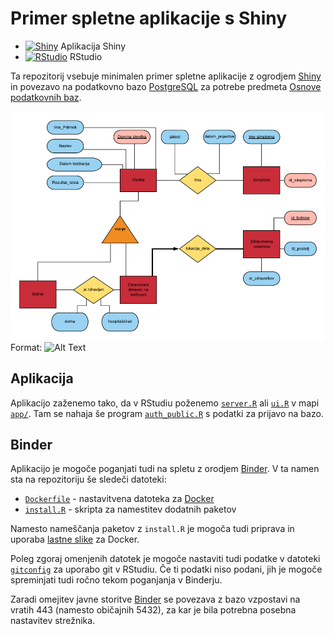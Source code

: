 # Primer spletne aplikacije s Shiny

* [![Shiny](https://mybinder.org/badge_logo.svg)](https://mybinder.org/v2/gh/JanKolenc/OPB-shiny/master?urlpath=shiny/OPB-shiny/OPB-shiny/app/ui_server.R) Aplikacija Shiny
* [![RStudio](https://mybinder.org/badge_logo.svg)](https://mybinder.org/v2/gh/JanKolenc/OPB-shiny/master?urlpath=rstudio) RStudio


Ta repozitorij vsebuje minimalen primer spletne aplikacije z ogrodjem [Shiny](https://shiny.rstudio.com/) in povezavo na podatkovno bazo [PostgreSQL](https://www.postgresql.org/) za potrebe predmeta [Osnove podatkovnih baz](https://github.com/jaanos/OPB).

![GitHub Logo](/podatki/ER_diagram.jpg)
Format: ![Alt Text](url)

## Aplikacija

Aplikacijo zaženemo tako, da v RStudiu poženemo [`server.R`](app/server.R) ali [`ui.R`](app/ui.R) v mapi [`app/`](app/). Tam se nahaja še program [`auth_public.R`](app/auth_public.R) s podatki za prijavo na bazo.


## Binder

Aplikacijo je mogoče poganjati tudi na spletu z orodjem [Binder](https://mybinder.org/). V ta namen sta na repozitoriju še sledeči datoteki:
* [`Dockerfile`](Dockerfile) - nastavitvena datoteka za [Docker](https://www.docker.com/)
* [`install.R`](install.R) - skripta za namestitev dodatnih paketov

Namesto nameščanja paketov z `install.R` je mogoča tudi priprava in uporaba [lastne slike](https://github.com/jaanos/APPR-docker) za Docker.

Poleg zgoraj omenjenih datotek je mogoče nastaviti tudi podatke v datoteki [`gitconfig`](gitconfig) za uporabo git v RStudiu. Če ti podatki niso podani, jih je mogoče spreminjati tudi ročno tekom poganjanja v Binderju.

Zaradi omejitev javne storitve [Binder](https://mybinder.org/) se povezava z bazo vzpostavi na vratih 443 (namesto običajnih 5432), za kar je bila potrebna posebna nastavitev strežnika.
